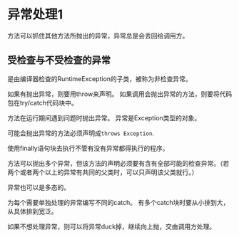 # 异常处理1

方法可以抓住其他方法所抛出的异常，异常总是会丢回给调用方。

## 受检查与不受检查的异常
是由编译器检查的RuntimeException的子类，被称为非检查异常。

如果有抛出异常，则要用throw来声明。
如果调用会抛出异常的方法，则要将代码包在try/catch代码块中。

方法在运行期间遇到问题时抛出异常。
异常是Exception类型的对象。

可能会抛出异常的方法必须声明成`throws Exception`.

使用finally语句块去执行不管有没有异常都得执行的程序。

方法可以抛出多个异常，但该方法的声明必须要有含有全部可能的检查异常。（若两个或者两个以上的异常有共同的父类时，可以只声明该父类就行。）

异常也可以是多态的。

为每个需要单独处理的异常编写不同的catch。
有多个catch块时要从小排到大，从具体排到宽泛。

如果不想处理异常，则可以将异常duck掉，继续向上抛，交由调用方处理。
